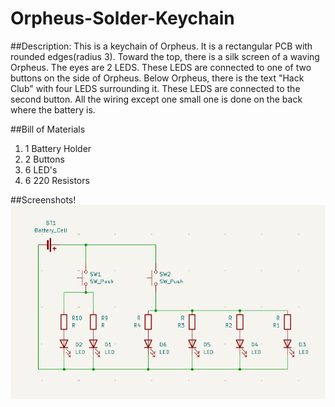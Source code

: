 # Orpheus-Solder-Keychain

##Description:
This is a keychain of Orpheus. It is a rectangular PCB with rounded edges(radius 3). Toward the top, there is a silk screen of a waving Orpheus. The eyes are 2 LEDS. These LEDS are connected to one of two buttons on the side of Orpheus. Below Orpheus, there is the text "Hack Club" with four LEDS surrounding it. These LEDS are connected to the second button. All the wiring except one small one is done on the back where the battery is.

##Bill of Materials
1. 1 Battery Holder
2. 2 Buttons
3. 6 LED's
4. 6 220 Resistors

##Screenshots!
![Schematic Of Project](schematicsoder.png "Schematic")

